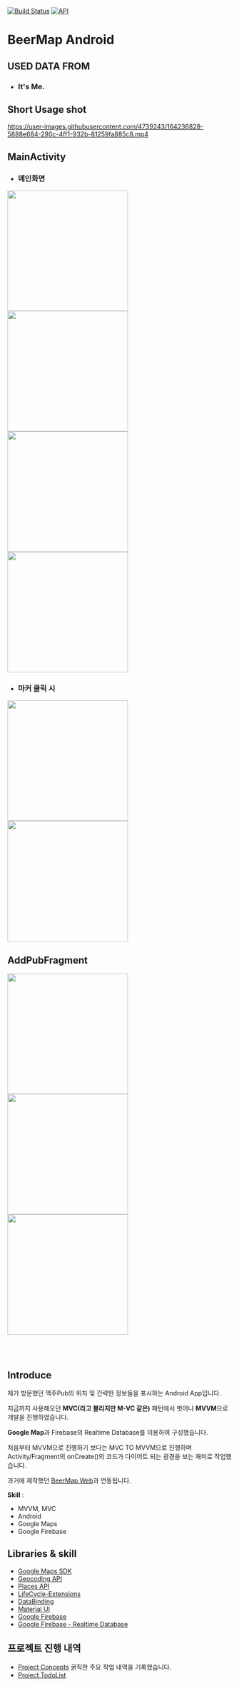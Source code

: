 [![Build Status](https://img.shields.io/badge/platform-Android-green)](https://www.android.com/) [![API](https://img.shields.io/badge/API-+23-brightgreen)](https://android-arsenal.com/api?level=23) 
# **BeerMap Android**
## **USED DATA FROM**
- ### It's Me.
## **Short Usage shot**
https://user-images.githubusercontent.com/4739243/164236828-5888e684-290c-4ff1-932b-81259fa885c8.mp4


## **MainActivity**
- ### 메인화면

<img src="./Image/main1.jpg" width="270" > <img src="./Image/main2.jpg" width="270" > <img src="./Image/main_bottom1.jpg" width="270" > <img src="./Image/main_bottom2.jpg" width="270" >

- ### 마커 클릭 시

<img src="./Image/marker1.jpg" width="270" > <img src="./Image/marker2.jpg" width="270" >

## **AddPubFragment**
<img src="./Image/addPub1.jpg" width="270" > <img src="./Image/addPub2.jpg" width="270" > <img src="./Image/googlePlace.jpg" width="270" >

<br><br>

## **Introduce**
제가 방문했던 맥주Pub의 위치 및 간략한 정보들을 표시하는 Android App입니다.

지금까지 사용해오던 **MVC(라고 불리지만 M-VC 같은)** 패턴에서 벗어나 **MVVM**으로 개발을 진행하였습니다.

**Google Map**과 Firebase의 Realtime Database를 이용하여 구성했습니다.

처음부터 MVVM으로 진행하기 보다는 MVC TO MVVM으로 진행하며 Activity/Fragment의 onCreate()의 코드가 다이어트 되는 광경을 보는 재미로 작업했습니다.

과거에 제작했던 [BeerMap Web](https://github.com/NamJa/BeerMap_WEB)과 연동됩니다.

**Skill** : 
 - MVVM, MVC
 - Android 
 - Google Maps 
 - Google Firebase 



## **Libraries & skill**
- [Google Maps SDK](https://developers.google.com/maps/documentation/android-sdk/overview?hl=ko)
- [Geocoding API](https://developers.google.com/maps/documentation/geocoding/start?hl=ko)
- [Places API](https://developers.google.com/maps/documentation/places/web-service/overview?hl=ko)
- [LifeCycle-Extensions](https://developer.android.com/jetpack/androidx/releases/lifecycle?hl=ko)
- [DataBinding](https://developer.android.com/topic/libraries/data-binding)
- [Material UI](https://material.io/)
- [Google Firebase](https://firebase.google.com/docs/android/setup)
- [Google Firebase - Realtime Database](https://firebase.google.com/docs/database)



## **프로젝트 진행 내역**

- [Project Concepts](https://docs.google.com/presentation/d/1lxIZT7Rb1X200OYIvEerIGleVQekBZOM/edit?usp=sharing&ouid=111098954105583461878&rtpof=true&sd=true)
굵직한 주요 작업 내역을 기록했습니다.
- [Project TodoList](https://github.com/NamJa/BeerMap_Android/projects/1)
